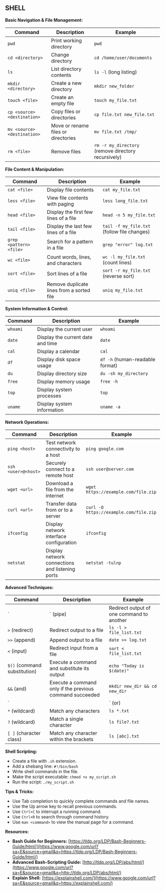 ## SHELL

**Basic Navigation & File Management:**

| Command | Description | Example |
|---|---|---|
| `pwd` | Print working directory | `pwd` |
| `cd <directory>` | Change directory | `cd /home/user/documents` |
| `ls` | List directory contents | `ls -l` (long listing) |
| `mkdir <directory>` | Create a new directory | `mkdir new_folder` |
| `touch <file>` | Create an empty file | `touch my_file.txt` |
| `cp <source> <destination>` | Copy files or directories | `cp file.txt new_file.txt` |
| `mv <source> <destination>` | Move or rename files or directories | `mv file.txt /tmp/` |
| `rm <file>` | Remove files | `rm -r my_directory` (remove directory recursively) |

**File Content & Manipulation:**

| Command | Description | Example |
|---|---|---|
| `cat <file>` | Display file contents | `cat my_file.txt` |
| `less <file>` | View file contents with paging | `less long_file.txt` |
| `head <file>` | Display the first few lines of a file | `head -n 5 my_file.txt` |
| `tail <file>` | Display the last few lines of a file | `tail -f my_file.txt` (follow file changes) |
| `grep <pattern> <file>` | Search for a pattern in a file | `grep "error" log.txt` |
| `wc <file>` | Count words, lines, and characters | `wc -l my_file.txt` (count lines) |
| `sort <file>` | Sort lines of a file | `sort -r my_file.txt` (reverse sort) |
| `uniq <file>` | Remove duplicate lines from a sorted file | `uniq my_file.txt` |

**System Information & Control:**

| Command | Description | Example |
|---|---|---|
| `whoami` | Display the current user | `whoami` |
| `date` | Display the current date and time | `date` |
| `cal` | Display a calendar | `cal` |
| `df` | Display disk space usage | `df -h` (human-readable format) |
| `du` | Display directory size | `du -sh my_directory` |
| `free` | Display memory usage | `free -h` |
| `top` | Display system processes | `top` |
| `uname` | Display system information | `uname -a` |

**Network Operations:**

| Command | Description | Example |
|---|---|---|
| `ping <host>` | Test network connectivity to a host | `ping google.com` |
| `ssh <user>@<host>` | Securely connect to a remote host | `ssh user@server.com` |
| `wget <url>` | Download a file from the internet | `wget https://example.com/file.zip` |
| `curl <url>` | Transfer data from or to a server | `curl -O https://example.com/file.zip` |
| `ifconfig` | Display network interface configuration | `ifconfig` |
| `netstat` | Display network connections and listening ports | `netstat -tulnp` |

**Advanced Techniques:**

| Command | Description | Example |
|---|---|---|
| `|` (pipe) | Redirect output of one command to another | `ls -l | grep "txt"` |
| `>` (redirect) | Redirect output to a file | `ls -l > file_list.txt` |
| `>>` (append) | Append output to a file | `date >> log.txt` |
| `<` (input) | Redirect input from a file | `sort < file_list.txt` |
| `$()` (command substitution) | Execute a command and substitute its output | `echo "Today is $(date)"` |
| `&&` (and) | Execute a command only if the previous command succeeded | `mkdir new_dir && cd new_dir` |
| `||` (or) | Execute a command only if the previous command failed | `rm file.txt || echo "File not found"` |
| `*` (wildcard) | Match any characters | `ls *.txt` |
| `?` (wildcard) | Match a single character | `ls file?.txt` |
| `[ ]` (character class) | Match any character within the brackets | `ls [abc].txt` |

**Shell Scripting:**

  * Create a file with `.sh` extension.
  * Add a shebang line: `#!/bin/bash`
  * Write shell commands in the file.
  * Make the script executable: `chmod +x my_script.sh`
  * Run the script: `./my_script.sh`

**Tips & Tricks:**

  * Use Tab completion to quickly complete commands and file names.
  * Use the Up arrow key to recall previous commands.
  * Use `Ctrl+C` to interrupt a running command.
  * Use `Ctrl+R` to search through command history.
  * Use `man <command>` to view the manual page for a command.

**Resources:**

  * **Bash Guide for Beginners:** [https://tldp.org/LDP/Bash-Beginners-Guide/html/](https://www.google.com/url?sa=E&source=gmail&q=https://tldp.org/LDP/Bash-Beginners-Guide/html/)
  * **Advanced Bash-Scripting Guide:** [http://tldp.org/LDP/abs/html/](https://www.google.com/url?sa=E&source=gmail&q=http://tldp.org/LDP/abs/html/)
  * **Explain Shell:** [https://explainshell.com/](https://www.google.com/url?sa=E&source=gmail&q=https://explainshell.com/)